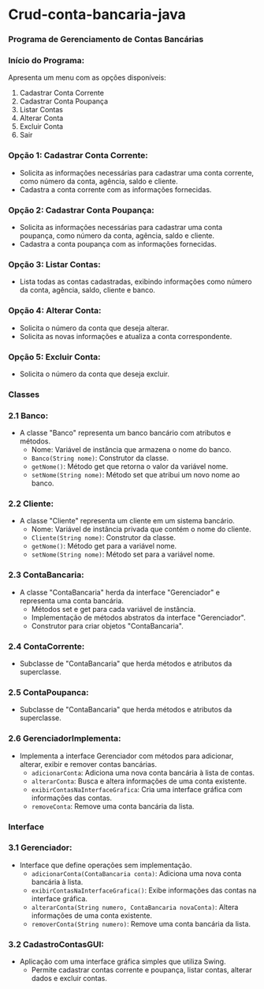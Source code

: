 # Crud-conta-bancaria-java
### Programa de Gerenciamento de Contas Bancárias

### **Início do Programa:**

Apresenta um menu com as opções disponíveis:

1. Cadastrar Conta Corrente
2. Cadastrar Conta Poupança
3. Listar Contas
4. Alterar Conta
5. Excluir Conta
6. Sair

### **Opção 1: Cadastrar Conta Corrente:**

- Solicita as informações necessárias para cadastrar uma conta corrente, como número da conta, agência, saldo e cliente.
- Cadastra a conta corrente com as informações fornecidas.

### **Opção 2: Cadastrar Conta Poupança:**

- Solicita as informações necessárias para cadastrar uma conta poupança, como número da conta, agência, saldo e cliente.
- Cadastra a conta poupança com as informações fornecidas.

### **Opção 3: Listar Contas:**

- Lista todas as contas cadastradas, exibindo informações como número da conta, agência, saldo, cliente e banco.

### **Opção 4: Alterar Conta:**

- Solicita o número da conta que deseja alterar.
- Solicita as novas informações e atualiza a conta correspondente.

### **Opção 5: Excluir Conta:**

- Solicita o número da conta que deseja excluir.

### Classes

### **2.1 Banco:**

- A classe "Banco" representa um banco bancário com atributos e métodos.
    - Nome: Variável de instância que armazena o nome do banco.
    - `Banco(String nome)`: Construtor da classe.
    - `getNome()`: Método get que retorna o valor da variável nome.
    - `setNome(String nome)`: Método set que atribui um novo nome ao banco.

### **2.2 Cliente:**

- A classe "Cliente" representa um cliente em um sistema bancário.
    - Nome: Variável de instância privada que contém o nome do cliente.
    - `Cliente(String nome)`: Construtor da classe.
    - `getNome()`: Método get para a variável nome.
    - `setNome(String nome)`: Método set para a variável nome.

### **2.3 ContaBancaria:**

- A classe "ContaBancaria" herda da interface "Gerenciador" e representa uma conta bancária.
    - Métodos set e get para cada variável de instância.
    - Implementação de métodos abstratos da interface "Gerenciador".
    - Construtor para criar objetos "ContaBancaria".

### **2.4 ContaCorrente:**

- Subclasse de "ContaBancaria" que herda métodos e atributos da superclasse.

### **2.5 ContaPoupanca:**

- Subclasse de "ContaBancaria" que herda métodos e atributos da superclasse.

### **2.6 GerenciadorImplementa:**

- Implementa a interface Gerenciador com métodos para adicionar, alterar, exibir e remover contas bancárias.
    - `adicionarConta`: Adiciona uma nova conta bancária à lista de contas.
    - `alterarConta`: Busca e altera informações de uma conta existente.
    - `exibirContasNaInterfaceGrafica`: Cria uma interface gráfica com informações das contas.
    - `removeConta`: Remove uma conta bancária da lista.

### Interface

### **3.1 Gerenciador:**

- Interface que define operações sem implementação.
    - `adicionarConta(ContaBancaria conta)`: Adiciona uma nova conta bancária à lista.
    - `exibirContasNaInterfaceGrafica()`: Exibe informações das contas na interface gráfica.
    - `alterarConta(String numero, ContaBancaria novaConta)`: Altera informações de uma conta existente.
    - `removerConta(String numero)`: Remove uma conta bancária da lista.

### **3.2 CadastroContasGUI:**

- Aplicação com uma interface gráfica simples que utiliza Swing.
    - Permite cadastrar contas corrente e poupança, listar contas, alterar dados e excluir contas.
